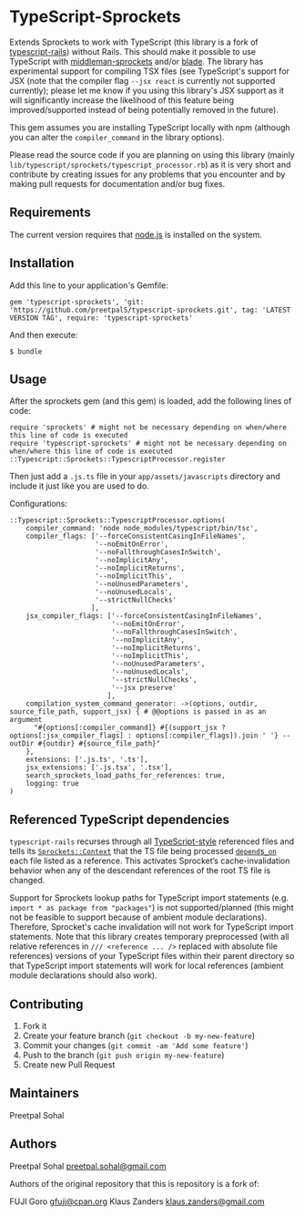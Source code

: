 # TypeScript-Sprockets

Extends Sprockets to work with TypeScript (this library is a fork of [typescript-rails](typescript-ruby/typeScript-rails)) without Rails. This should make it possible to use TypeScript with [middleman-sprockets](https://github.com/middleman/middleman-sprockets) and/or [blade](https://github.com/javan/blade). The library has experimental support for compiling TSX files (see TypeScript's support for JSX (note that the compiler flag `--jsx react` is currently not supported currently); please let me know if you using this library's JSX
support as it will significantly increase the likelihood of this feature being improved/supported instead of being potentially removed in the future).

This gem assumes you are installing TypeScript locally with npm (although you can alter the `compiler_command` in the library options).

Please read the source code if you are planning on using this library (mainly `lib/typescript/sprockets/typescript_processor.rb`) as
it is very short and contribute by creating issues for any problems that you encounter and by making pull requests for documentation
and/or bug fixes.

## Requirements

The current version requires that [node.js](http://nodejs.org/) is
installed on the system.

## Installation

Add this line to your application's Gemfile:

    gem 'typescript-sprockets', 'git: 'https://github.com/preetpalS/typescript-sprockets.git', tag: 'LATEST VERSION TAG', require: 'typescript-sprockets'

And then execute:

    $ bundle

## Usage

After the sprockets gem (and this gem) is loaded, add the following lines of code:

    require 'sprockets' # might not be necessary depending on when/where this line of code is executed
    require 'typescript-sprockets' # might not be necessary depending on when/where this line of code is executed
    ::Typescript::Sprockets::TypescriptProcessor.register

Then just add a `.js.ts` file in your `app/assets/javascripts` directory and include it just like you are used to do.

Configurations:

```
::Typescript::Sprockets::TypescriptProcessor.options(
    compiler_command: 'node node_modules/typescript/bin/tsc',
    compiler_flags: ['--forceConsistentCasingInFileNames',
                     '--noEmitOnError',
                     '--noFallthroughCasesInSwitch',
                     '--noImplicitAny',
                     '--noImplicitReturns',
                     '--noImplicitThis',
                     '--noUnusedParameters',
                     '--noUnusedLocals',
                     '--strictNullChecks'
                    ],
    jsx_compiler_flags: ['--forceConsistentCasingInFileNames',
                         '--noEmitOnError',
                         '--noFallthroughCasesInSwitch',
                         '--noImplicitAny',
                         '--noImplicitReturns',
                         '--noImplicitThis',
                         '--noUnusedParameters',
                         '--noUnusedLocals',
                         '--strictNullChecks',
                         '--jsx preserve'
                        ],
    compilation_system_command_generator: ->(options, outdir, source_file_path, support_jsx) { # @@options is passed in as an argument
      "#{options[:compiler_command]} #{(support_jsx ? options[:jsx_compiler_flags] : options[:compiler_flags]).join ' '} --outDir #{outdir} #{source_file_path}"
    },
    extensions: ['.js.ts', '.ts'],
    jsx_extensions: ['.js.tsx', '.tsx'],
    search_sprockets_load_paths_for_references: true,
    logging: true
)
```

## Referenced TypeScript dependencies

`typescript-rails` recurses through all [TypeScript-style](https://github.com/teppeis/typescript-spec-md/blob/master/en/ch11.md#1111-source-files-dependencies) referenced files and tells its [`Sprockets::Context`](https://github.com/sstephenson/sprockets/blob/master/lib/sprockets/context.rb) that the TS file being processed [`depend`s`_on`](https://github.com/sstephenson/sprockets#the-depend_on-directive) each file listed as a reference. This activates Sprocket’s cache-invalidation behavior when any of the descendant references of the root TS file is changed.

Support for Sprockets lookup paths for TypeScript import statements (e.g. `import * as package from "packages"`) is not supported/planned (this might not be feasible to support because of ambient module declarations).
Therefore, Sprocket's cache invalidation will not work for TypeScript import statements. Note that this library creates temporary preprocessed (with all relative references in `/// <reference ... />` replaced with absolute file references) versions of your TypeScript
files within their parent directory so that TypeScript import statements will work for local references (ambient module declarations should also work).

## Contributing

1. Fork it
2. Create your feature branch (`git checkout -b my-new-feature`)
3. Commit your changes (`git commit -am 'Add some feature'`)
4. Push to the branch (`git push origin my-new-feature`)
5. Create new Pull Request

## Maintainers

Preetpal Sohal

## Authors

Preetpal Sohal <preetpal.sohal@gmail.com>

Authors of the original repository that this is repository is a fork of:

FUJI Goro <gfuji@cpan.org>
Klaus Zanders <klaus.zanders@gmail.com>
